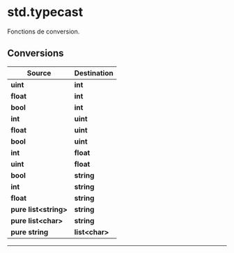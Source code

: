# std.typecast

Fonctions de conversion.
## Conversions
|Source|Destination|
|-|-|
|**uint**|**int**|
|**float**|**int**|
|**bool**|**int**|
|**int**|**uint**|
|**float**|**uint**|
|**bool**|**uint**|
|**int**|**float**|
|**uint**|**float**|
|**bool**|**string**|
|**int**|**string**|
|**float**|**string**|
|**pure list\<string>**|**string**|
|**pure list\<char>**|**string**|
|**pure string**|**list\<char>**|


***
